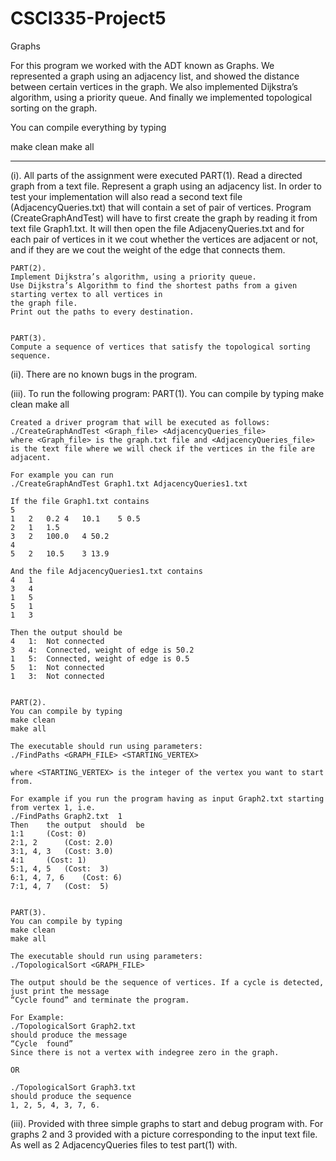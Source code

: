 # CSCI335-Project5
Graphs

For this program we worked with the ADT known as Graphs.
We represented a graph using an adjacency list, and showed the distance 
between certain vertices in the graph.
We also implemented Dijkstra’s algorithm, using	a priority queue.
And finally we implemented topological sorting on the graph.

You can compile everything by typing 

make clean
make all

-------------------------------------------------------------------------------------------------------
(i). All parts of the assignment were executed
	PART(1).
	Read a directed	graph from a text file.
	Represent a graph using an adjacency list.
	In order to test your implementation will also read a second text file (AdjacencyQueries.txt) that
	will contain a set of pair of vertices.	
	Program	(CreateGraphAndTest) will have to first create the graph by reading it from text file Graph1.txt.
	It will then open the file AdjacenyQueries.txt and for each pair of vertices in it we cout whether the 
	vertices are adjacent or not, and if they are we cout the weight of the edge that connects them.	 


	PART(2).
	Implement Dijkstra’s algorithm, using a priority queue.
	Use Dijkstra’s Algorithm to find the shortest paths from a given starting vertex to all vertices in 
	the graph file.
	Print out the paths to every destination.

	
	PART(3).
	Compute	a sequence of vertices that satisfy the topological sorting sequence.


(ii). There are no known bugs in the program. 


(iii). To run the following program:
	PART(1).
	You can compile by typing 
	make clean
	make all

	Created	a driver program that will be executed as follows:
	./CreateGraphAndTest <Graph_file> <AdjacencyQueries_file>
	where <Graph_file> is the graph.txt file and <AdjacencyQueries_file> 
	is the text file where we will check if	the vertices in the file are adjacent. 

	For example you can run
	./CreateGraphAndTest Graph1.txt	AdjacencyQueries1.txt

	If the file Graph1.txt contains
	5
	1	2	0.2	4	10.1	5 0.5
	2	1 	1.5
	3	2	100.0	4 50.2
	4
	5	2	10.5	3 13.9

	And the file AdjacencyQueries1.txt contains
	4	1
	3	4
	1	5
	5	1
	1	3

	Then the output should be	
	4	1:	Not connected
	3	4:	Connected, weight of edge is 50.2
	1	5:	Connected, weight of edge is 0.5
	5	1:	Not connected
	1	3:	Not connected


	PART(2).
	You can compile by typing 
	make clean
	make all

	The executable should run using parameters:
	./FindPaths <GRAPH_FILE> <STARTING_VERTEX>

	where <STARTING_VERTEX> is the integer of the vertex you want to start from.
	
	For example if you run the program having as input Graph2.txt starting from vertex 1, i.e.
	./FindPaths Graph2.txt	1
	Then	the	output	should	be
	1:1	 	(Cost: 0)
	2:1, 2	 	(Cost: 2.0)
	3:1, 4, 3 	(Cost: 3.0)
	4:1		(Cost: 1)
	5:1, 4, 5	(Cost:	3)
	6:1, 4, 7, 6 	(Cost: 6)
	7:1, 4, 7	(Cost:	5)


	PART(3).
	You can compile by typing 
	make clean
	make all

	The executable should run using parameters:
	./TopologicalSort <GRAPH_FILE>

	The output should be the sequence of vertices. If a cycle is detected, just print the message
	“Cycle found” and terminate the program.

	For Example:
	./TopologicalSort Graph2.txt
	should produce the message
	“Cycle	found”
	Since there is not a vertex with indegree zero in the graph.

	OR 

	./TopologicalSort Graph3.txt
	should produce the sequence
	1, 2, 5, 4, 3, 7, 6.


(iii). Provided with three simple graphs to start and debug program with.
	For graphs 2 and 3 provided with a picture corresponding to the	input text file.
	As well as 2 AdjacencyQueries files to test part(1) with.
